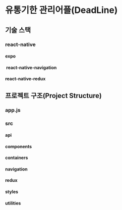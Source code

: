 # 유통기한 관리어플(DeadLine)



## 기술 스택



### react-native

####   expo
#### ​	react-native-navigation
####   react-native-redux



## 프로젝트 구조(Project Structure)



### app.js
### src
#### 	api
#### 	components
#### 	containers
####    navigation
####    redux
####    styles
####    utilities

